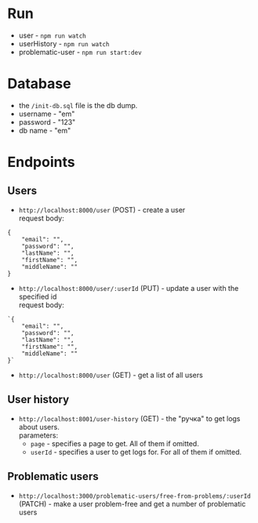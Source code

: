 # Run

- user - `npm run watch`
- userHistory - `npm run watch`
- problematic-user - `npm run start:dev`

# Database

- the `/init-db.sql` file is the db dump.
- username - "em"
- password - "123"
- db name - "em"

# Endpoints

## Users

- `http://localhost:8000/user` (POST) - create a user\
request body:
```
{
    "email": "",
    "password": "",
    "lastName": "",
    "firstName": "",
    "middleName": ""
}
```
- `http://localhost:8000/user/:userId` (PUT) - update a user with the specified id\
request body:
```
`{
    "email": "",
    "password": "",
    "lastName": "",
    "firstName": "",
    "middleName": ""
}`
```
- `http://localhost:8000/user` (GET) - get a list of all users

## User history

- `http://localhost:8001/user-history` (GET) - the "ручка" to get logs about users.\
parameters:
    - `page` - specifies a page to get. All of them if omitted.
    - `userId` - specifies a user to get logs for. For all of them if omitted.

## Problematic users

- `http://localhost:3000/problematic-users/free-from-problems/:userId` (PATCH) - make a user problem-free and get a number of problematic users


